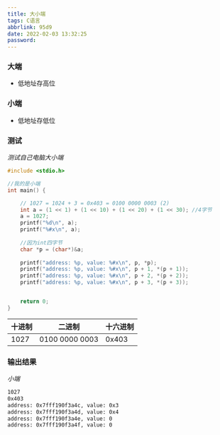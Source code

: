 ```yaml
---
title: 大小端
tags: C语言
abbrlink: 95d9
date: 2022-02-03 13:32:25
password:
---
```




### 大端

* 低地址存高位



### 小端

* 低地址存低位





### 测试

*测试自己电脑大小端*



~~~c
#include <stdio.h>

//我的是小端
int main() {

    // 1027 = 1024 + 3 = 0x403 = 0100 0000 0003 (2)
    int a = (1 << 1) + (1 << 10) + (1 << 20) + (1 << 30); //4字节
    a = 1027;
    printf("%d\n", a);
    printf("%#x\n", a); 
    
    //因为int四字节
    char *p = (char*)&a;
    
    printf("address: %p, value: %#x\n", p, *p);
    printf("address: %p, value: %#x\n", p + 1, *(p + 1));
    printf("address: %p, value: %#x\n", p + 2, *(p + 2));
    printf("address: %p, value: %#x\n", p + 3, *(p + 3));


    return 0;
}
~~~



| 十进制 | 二进制         | 十六进制 |
| ------ | -------------- | -------- |
| 1027   | 0100 0000 0003 | 0x403    |



### 输出结果

*小端*

~~~tex
1027
0x403
address: 0x7fff190f3a4c, value: 0x3
address: 0x7fff190f3a4d, value: 0x4
address: 0x7fff190f3a4e, value: 0
address: 0x7fff190f3a4f, value: 0
~~~

